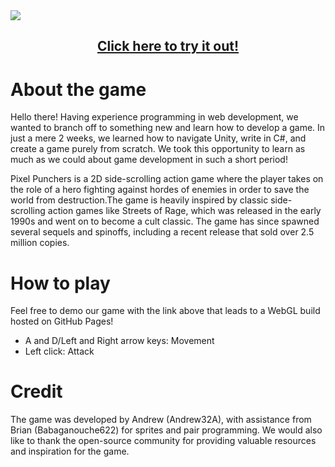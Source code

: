 <img src="https://github.com/Andrew32A/pixel_punchers/blob/main/Images/title.png" align="center">

<h2 align="center"><a href="https://andrew32a.github.io/pixel-punchers-livetest/">Click here to try it out!</a></h3>

# About the game
Hello there! Having experience programming in web development, we wanted to branch off to something new and learn how to develop a game. 
In just a mere 2 weeks, we learned how to navigate Unity, write in C#, and create a game purely from scratch. We took this opportunity to learn as much as we could about game development in such a short period!

Pixel Punchers is a 2D side-scrolling action game where the player takes on the role of a hero fighting against hordes of enemies in order to save the world from destruction.The game is heavily inspired by classic side-scrolling action games like Streets of Rage, which was released in the early 1990s and went on to become a cult classic. The game has since spawned several sequels and spinoffs, including a recent release that sold over 2.5 million copies.

# How to play
Feel free to demo our game with the link above that leads to a WebGL build hosted on GitHub Pages!

- A and D/Left and Right arrow keys: Movement
- Left click: Attack

# Credit
The game was developed by Andrew (Andrew32A), with assistance from Brian (Babaganouche622) for sprites and pair programming. We would also like to thank the open-source community for providing valuable resources and inspiration for the game.